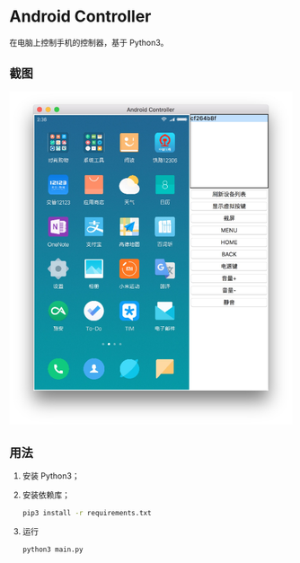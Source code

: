 # Android Controller

在电脑上控制手机的控制器，基于 Python3。

## 截图

![](./screenshots/main.png)

## 用法

1. 安装 Python3；

2. 安装依赖库；

    ```sh
    pip3 install -r requirements.txt
    ```

3. 运行

    ```sh
    python3 main.py
    ```

